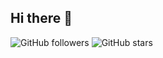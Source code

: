 ## Hi there 👋

![GitHub followers](https://img.shields.io/github/followers/username?label=Followers&style=social)
![GitHub stars](https://img.shields.io/github/stars/username?label=Stars&style=social)
